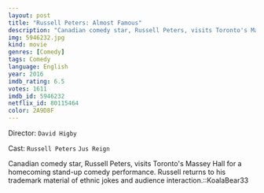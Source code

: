 ```yaml
---
layout: post
title: "Russell Peters: Almost Famous"
description: "Canadian comedy star, Russell Peters, visits Toronto's Massey Hall for a homecoming stand-up comedy performance. Russell returns to his trademark material of ethnic jokes and audience interaction.::KoalaBear33.."
img: 5946232.jpg
kind: movie
genres: [Comedy]
tags: Comedy 
language: English
year: 2016
imdb_rating: 6.5
votes: 1611
imdb_id: 5946232
netflix_id: 80115464
color: 2A9D8F
---
```

Director: `David Higby`  

Cast: `Russell Peters` `Jus Reign` 

Canadian comedy star, Russell Peters, visits Toronto's Massey Hall for a homecoming stand-up comedy performance. Russell returns to his trademark material of ethnic jokes and audience interaction.::KoalaBear33